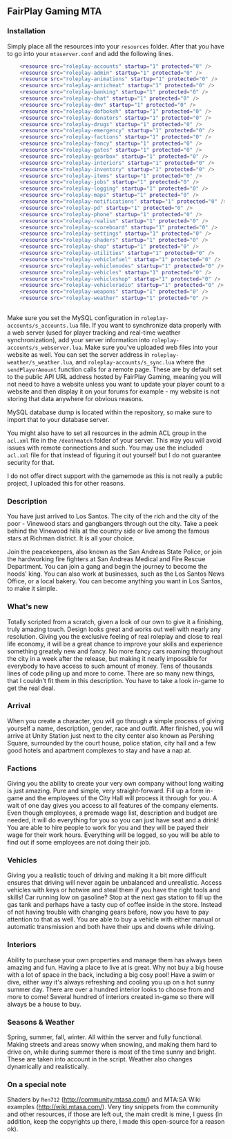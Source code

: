 ## FairPlay Gaming MTA
### Installation

Simply place all the resources into your `resources` folder. After that you have to go into your `mtaserver.conf` and add the following lines.

```lua
	<resource src="roleplay-accounts" startup="1" protected="0" />
    <resource src="roleplay-admin" startup="1" protected="0" />
    <resource src="roleplay-animations" startup="1" protected="0" />
    <resource src="roleplay-anticheat" startup="1" protected="0" />
    <resource src="roleplay-banking" startup="1" protected="0" />
    <resource src="roleplay-chat" startup="1" protected="0" />
    <resource src="roleplay-dmv" startup="1" protected="0" />
    <resource src="roleplay-dofbokeh" startup="1" protected="0" />
    <resource src="roleplay-donators" startup="1" protected="0" />
    <resource src="roleplay-drugs" startup="1" protected="0" />
    <resource src="roleplay-emergency" startup="1" protected="0" />
    <resource src="roleplay-factions" startup="1" protected="0" />
    <resource src="roleplay-fancy" startup="1" protected="0" />
    <resource src="roleplay-gates" startup="1" protected="0" />
    <resource src="roleplay-gearbox" startup="1" protected="0" />
    <resource src="roleplay-interiors" startup="1" protected="0" />
    <resource src="roleplay-inventory" startup="1" protected="0" />
    <resource src="roleplay-items" startup="1" protected="0" />
    <resource src="roleplay-jobs" startup="1" protected="0" />
    <resource src="roleplay-logging" startup="1" protected="0" />
    <resource src="roleplay-maps" startup="1" protected="0" />
    <resource src="roleplay-notifications" startup="1" protected="0" />
    <resource src="roleplay-pd" startup="1" protected="0" />
    <resource src="roleplay-phone" startup="1" protected="0" />
    <resource src="roleplay-realism" startup="1" protected="0" />
    <resource src="roleplay-scoreboard" startup="1" protected="0" />
    <resource src="roleplay-settings" startup="1" protected="0" />
    <resource src="roleplay-shaders" startup="1" protected="0" />
    <resource src="roleplay-shop" startup="1" protected="0" />
    <resource src="roleplay-utilities" startup="1" protected="0" />
    <resource src="roleplay-vehiclefuel" startup="1" protected="0" />
    <resource src="roleplay-vehiclenodes" startup="1" protected="0" />
    <resource src="roleplay-vehicles" startup="1" protected="0" />
    <resource src="roleplay-vehicleshop" startup="1" protected="0" />
    <resource src="roleplay-vehicleradio" startup="1" protected="0" />
    <resource src="roleplay-weapons" startup="1" protected="0" />
    <resource src="roleplay-weather" startup="1" protected="0" />
    
```

Make sure you set the MySQL configuration in `roleplay-accounts/s_accounts.lua` file. If you want to synchronize data properly with a web server (used for player tracking and real-time weather synchronization), add your server information into `roleplay-accounts/s_webserver.lua`. Make sure you've uploaded web files into your website as well. You can set the server address in `roleplay-weather/s_weather.lua`, and `roleplay-accounts/s_sync.lua` where the `sendPlayerAmount` function calls for a remote page. These are by default set to the public API URL address hosted by FairPlay Gaming, meaning you will not need to have a website unless you want to update your player count to a website and then display it on your forums for example - my website is not storing that data anywhere for obvious reasons.

MySQL database dump is located within the repository, so make sure to import that to your database server.

You might also have to set all resources in the admin ACL group in the `acl.xml` file in the `/deathmatch` folder of your server. This way you will avoid issues with remote connections and such. You may use the included `acl.xml` file for that instead of figuring it out yourself but I do not guarantee security for that.

I do not offer direct support with the gamemode as this is not really a public project, I uploaded this for other reasons.

### Description

You have just arrived to Los Santos. The city of the rich and the city of the poor - Vinewood stars and gangbangers through out the city. Take a peek behind the Vinewood hills at the country side or live among the famous stars at Richman district. It is all your choice.

Join the peacekeepers, also known as the San Andreas State Police, or join the hardworking fire fighters at San Andreas Medical and Fire Rescue Department. You can join a gang and begin the journey to become the hoods' king. You can also work at businesses, such as the Los Santos News Office, or a local bakery. You can become anything you want in Los Santos, to make it simple.

### What's new

Totally scripted from a scratch, given a look of our own to give it a finishing, truly amazing touch. Design looks great and works out well with nearly any resolution. Giving you the exclusive feeling of real roleplay and close to real life economy, it will be a great chance to improve your skills and experience something greately new and fancy. No more fancy cars roaming throughout the city in a week after the release, but making it nearly impossible for everybody to have access to such amount of money. Tens of thousands lines of code piling up and more to come. There are so many new things, that I couldn’t fit them in this description. You have to take a look in-game to get the real deal.

### Arrival

When you create a character, you will go through a simple process of giving yourself a name, description, gender, race and outfit. After finished, you will arrive at Unity Station just next to the city center also known as Pershing Square, surrounded by the court house, police station, city hall and a few good hotels and apartment complexes to stay and have a nap at.

### Factions

Giving you the ability to create your very own company without long waiting is just amazing. Pure and simple, very straight-forward. Fill up a form in-game and the employees of the City Hall will process it through for you. A wait of one day gives you access to all features of the company elements. Even though employees, a premade wage list, description and budget are needed, it will do everything for you so you can just have seat and a drink! You are able to hire people to work for you and they will be payed their wage for their work hours. Everything will be logged, so you will be able to find out if some employees are not doing their job.

### Vehicles

Giving you a realistic touch of driving and making it a bit more difficult ensures that driving will never again be unbalanced and unrealistic. Access vehicles with keys or hotwire and steal them if you have the right tools and skills! Car running low on gasoline? Stop at the next gas station to fill up the gas tank and perhaps have a tasty cup of coffee inside in the store. Instead of not having trouble with changing gears before, now you have to pay attention to that as well. You are able to buy a vehicle with either manual or automatic transmission and both have their ups and downs while driving.

### Interiors

Ability to purchase your own properties and manage them has always been amazing and fun. Having a place to live at is great. Why not buy a big house with a lot of space in the back, including a big cosy pool! Have a swim or dive, either way it's always refreshing and cooling you up on a hot sunny summer day. There are over a hundred interior looks to choose from and more to come! Several hundred of interiors created in-game so there will always be a house to buy.

### Seasons & Weather

Spring, summer, fall, winter. All within the server and fully functional. Making streets and areas snowy when snowing, and making them hard to drive on, while during summer there is most of the time sunny and bright. These are taken into account in the script. Weather also changes dynamically and realistically.

### On a special note
Shaders by `Ren712` (http://community.mtasa.com/) and MTA:SA Wiki examples (http://wiki.mtasa.com/).
Very tiny snippets from the community and other resources, if those are left out, the main credit is mine, I guess (in addition, keep the copyrights up there, I made this open-source for a reason ok).

